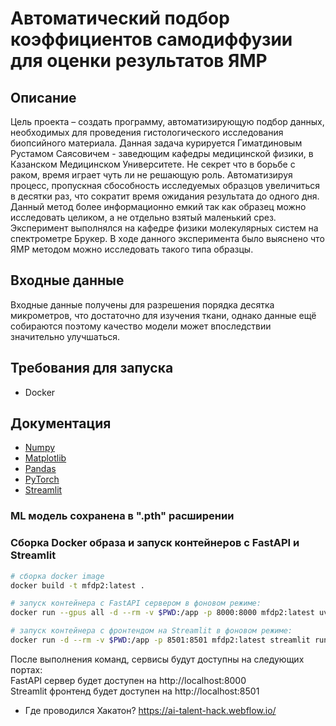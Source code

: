 # Автоматический подбор коэффициентов самодиффузии для оценки результатов ЯМР


## Описание
Цель проекта – создать программу, автоматизирующую подбор данных, необходимых для проведения гистологического исследования биопсийного материала.
Данная задача курируется Гиматдиновым Рустамом Саясовичем - заведющим кафедры медицинской физики, в Казанском Медицинском Университете.
Не секрет что в борьбе с раком, время играет чуть ли не решающую роль. Автоматизируя процесс, пропускная сбособность исследуемых образцов увеличиться в десятки раз, что сократит время ожидания результата до одного дня. Данный метод более информационно емкий так как образец можно исследовать целиком, а не отдельно взятый маленький срез.
Эксперимент выполнялся на кафедре физики молекулярных систем на спектрометре Брукер. В ходе данного эксперимента было выяснено что ЯМР методом можно исследовать такого типа образцы.

## Входные данные
Входные данные получены для разрешения порядка десятка микрометров, что достаточно для изучения ткани, однако данные ещё собираются поэтому качество модели может впоследствии значительно улучшаться.

## Требования для запуска
- Docker 

## Документация
- [Numpy](https://numpy.org/doc/)
- [Matplotlib](https://matplotlib.org/stable/index.html)
- [Pandas](https://pandas.pydata.org/docs/index.html)
- [PyTorch](https://pytorch.org/docs/stable/index.html)
- [Streamlit](https://docs.streamlit.io/library/get-started/)

### ML модель сохранена в ".pth" расширении

### Сборка Docker образа и запуск контейнеров с FastAPI и Streamlit
```bash
# сборка docker image
docker build -t mfdp2:latest .

# запуск контейнера с FastAPI сервером в фоновом режиме:
docker run --gpus all -d --rm -v $PWD:/app -p 8000:8000 mfdp2:latest uvicorn main:app --host 0.0.0.0 --port 8000

# запуск контейнера с фронтендом на Streamlit в фоновом режиме:
docker run -d --rm -v $PWD:/app -p 8501:8501 mfdp2:latest streamlit run app.py
```

После выполнения команд, сервисы будут доступны на следующих портах:  
FastAPI сервер будет доступен на http://localhost:8000  
Streamlit фронтенд будет доступен на http://localhost:8501    

- Где проводился Хакатон?
https://ai-talent-hack.webflow.io/
